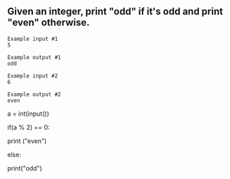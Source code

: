 ## Given an integer, print "odd" if it's odd and print "even" otherwise.
```
Example input #1
5

Example output #1
odd

Example input #2
6

Example output #2
even
```
a = int(input())

if(a % 2) == 0:

print ("even")

else:

print("odd")
